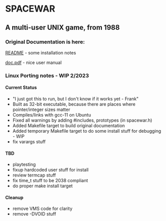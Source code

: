 
# SPACEWAR

## A multi-user UNIX game, from 1988

### Original Documentation is here:
[README](README) - some installation notes

[doc.pdf](doc.pdf) - nice user manual

### Linux Porting notes - WIP 2/2023

#### Current Status
- "I just got this to run, but I don't know if it works yet - Frank"
- Built as 32-bit executable, because there are places where pointer/integer sizes matter
- Compiles/links with gcc-11 on Ubuntu
- Fixed all warnings by adding #includes, prototypes (in spacewar.h)
- Added Makefile target to build original documentation
- Added temporary Makefile target to do some install stuff for debugging - WIP
- fix varargs stuff

#### TBD 
- playtesting
- fixup hardcoded user stuff for install
- review termcap stuff
- fix time_t stuff to be 2038 compliant
- do proper make install target

#### Cleanup
- remove VMS code for clarity
- remove -DVOID stuff



